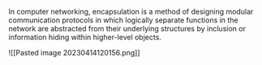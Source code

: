 In computer networking, encapsulation is a method of designing modular communication protocols in which logically separate functions in the network are abstracted from their underlying structures by inclusion or information hiding within higher-level objects.

![[Pasted image 20230414120156.png]]
